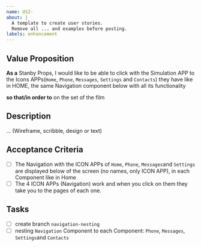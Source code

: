 ```yaml
---
name: US2-
about: |
  A template to create user stories.
  Remove all ... and examples before posting.
labels: enhancement
---
```


## Value Proposition

**As a** Stanby Props, I would like to be able to click with the Simulation APP to the Icons APPs(`Home`, `Phone`, `Messages`, `Settings` and `Contacts`) they have like in HOME, the same Navigation component below with all its functionality

**so that/in order to** on the set of the film
​

## Description

... (Wireframe, scribble, design or text)
​

## Acceptance Criteria

- [ ] The Navigation with the ICON APPs of `Home`, `Phone`, `Messages`and `Settings` are displayed below of the screen (no names, only ICON APP), in each Component like in Home
- [ ] The 4 ICON APPs (Navigation) work and when you click on them they take you to the pages of each one.

## Tasks

- [ ] create branch `navigation-nesting`
- [ ] nesting `Navigation` Component to each Component: `Phone`, `Messages`, `Settings`and `Contacts`

